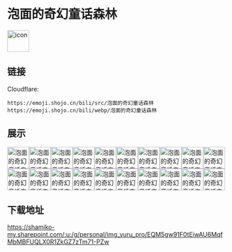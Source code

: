 # 泡面的奇幻童话森林
<img src="https://emoji.shojo.cn/bili/src/泡面的奇幻童话森林/icon.png" width="50" height="50" alt="icon">

## 链接
Cloudflare:
```
https://emoji.shojo.cn/bili/src/泡面的奇幻童话森林
https://emoji.shojo.cn/bili/webp/泡面的奇幻童话森林
```
## 展示
<img src="https://emoji.shojo.cn/bili/src/泡面的奇幻童话森林/泡面的奇幻童话森林-公主开心.png" width="50" height="50" alt="泡面的奇幻童话森林-公主开心"><img src="https://emoji.shojo.cn/bili/src/泡面的奇幻童话森林/泡面的奇幻童话森林-公主害羞.png" width="50" height="50" alt="泡面的奇幻童话森林-公主害羞"><img src="https://emoji.shojo.cn/bili/src/泡面的奇幻童话森林/泡面的奇幻童话森林-我生气了.png" width="50" height="50" alt="泡面的奇幻童话森林-我生气了"><img src="https://emoji.shojo.cn/bili/src/泡面的奇幻童话森林/泡面的奇幻童话森林-不想理你.png" width="50" height="50" alt="泡面的奇幻童话森林-不想理你"><img src="https://emoji.shojo.cn/bili/src/泡面的奇幻童话森林/泡面的奇幻童话森林-怀疑的眼神.png" width="50" height="50" alt="泡面的奇幻童话森林-怀疑的眼神"><img src="https://emoji.shojo.cn/bili/src/泡面的奇幻童话森林/泡面的奇幻童话森林-原来如此.png" width="50" height="50" alt="泡面的奇幻童话森林-原来如此"><img src="https://emoji.shojo.cn/bili/src/泡面的奇幻童话森林/泡面的奇幻童话森林-给你点赞.png" width="50" height="50" alt="泡面的奇幻童话森林-给你点赞"><img src="https://emoji.shojo.cn/bili/src/泡面的奇幻童话森林/泡面的奇幻童话森林-星星眼.png" width="50" height="50" alt="泡面的奇幻童话森林-星星眼"><img src="https://emoji.shojo.cn/bili/src/泡面的奇幻童话森林/泡面的奇幻童话森林-爆哭.png" width="50" height="50" alt="泡面的奇幻童话森林-爆哭"><img src="https://emoji.shojo.cn/bili/src/泡面的奇幻童话森林/泡面的奇幻童话森林-瑟瑟发抖.png" width="50" height="50" alt="泡面的奇幻童话森林-瑟瑟发抖"><img src="https://emoji.shojo.cn/bili/src/泡面的奇幻童话森林/泡面的奇幻童话森林-惊吓.png" width="50" height="50" alt="泡面的奇幻童话森林-惊吓"><img src="https://emoji.shojo.cn/bili/src/泡面的奇幻童话森林/泡面的奇幻童话森林-仰慕.png" width="50" height="50" alt="泡面的奇幻童话森林-仰慕"><img src="https://emoji.shojo.cn/bili/src/泡面的奇幻童话森林/泡面的奇幻童话森林-石化.png" width="50" height="50" alt="泡面的奇幻童话森林-石化"><img src="https://emoji.shojo.cn/bili/src/泡面的奇幻童话森林/泡面的奇幻童话森林-睡觉啦.png" width="50" height="50" alt="泡面的奇幻童话森林-睡觉啦"><img src="https://emoji.shojo.cn/bili/src/泡面的奇幻童话森林/泡面的奇幻童话森林-很疑惑.png" width="50" height="50" alt="泡面的奇幻童话森林-很疑惑"><img src="https://emoji.shojo.cn/bili/src/泡面的奇幻童话森林/泡面的奇幻童话森林-逃跑咯.png" width="50" height="50" alt="泡面的奇幻童话森林-逃跑咯"><img src="https://emoji.shojo.cn/bili/src/泡面的奇幻童话森林/泡面的奇幻童话森林-生气了.png" width="50" height="50" alt="泡面的奇幻童话森林-生气了"><img src="https://emoji.shojo.cn/bili/src/泡面的奇幻童话森林/泡面的奇幻童话森林-嗷呜.png" width="50" height="50" alt="泡面的奇幻童话森林-嗷呜"><img src="https://emoji.shojo.cn/bili/src/泡面的奇幻童话森林/泡面的奇幻童话森林-嘻嘻.png" width="50" height="50" alt="泡面的奇幻童话森林-嘻嘻"><img src="https://emoji.shojo.cn/bili/src/泡面的奇幻童话森林/泡面的奇幻童话森林-一大口.png" width="50" height="50" alt="泡面的奇幻童话森林-一大口">

## 下载地址

https://shamiko-my.sharepoint.com/:u:/g/personal/img_yuru_pro/EQM5gw91F0tEiwAU6MqfMbMBFUQLX0R1ZkGZ7zTm71-PZw